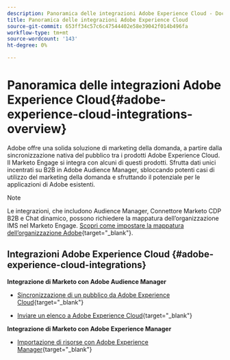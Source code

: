 ```yaml
---
description: Panoramica delle integrazioni Adobe Experience Cloud - Documentazione Marketo - Documentazione del prodotto
title: Panoramica delle integrazioni Adobe Experience Cloud
source-git-commit: 653ff34c57c6c47544402e58e39042f014b496fa
workflow-type: tm+mt
source-wordcount: '143'
ht-degree: 0%

---
```


# Panoramica delle integrazioni Adobe Experience Cloud{#adobe-experience-cloud-integrations-overview}

Adobe offre una solida soluzione di marketing della domanda, a partire dalla sincronizzazione nativa del pubblico tra i prodotti Adobe Experience Cloud. Il Marketo Engage si integra con alcuni di questi prodotti. Sfrutta dati unici incentrati su B2B in Adobe Audience Manager, sbloccando potenti casi di utilizzo del marketing della domanda e sfruttando il potenziale per le applicazioni di Adobe esistenti.

>[!NOTE]
>
>Le integrazioni, che includono Audience Manager, Connettore Marketo CDP B2B e Chat dinamico, possono richiedere la mappatura dell’organizzazione IMS nel Marketo Engage. [Scopri come impostare la mappatura dell’organizzazione Adobe](/help/marketo/product-docs/adobe-experience-cloud-integrations/set-up-adobe-organization-mapping.md){target=&quot;_blank&quot;}.

## Integrazioni Adobe Experience Cloud {#adobe-experience-cloud-integrations}

**Integrazione di Marketo con Adobe Audience Manager**

* [Sincronizzazione di un pubblico da Adobe Experience Cloud](/help/marketo/product-docs/adobe-experience-cloud-integrations/sync-an-audience-from-adobe-experience-cloud.md){target=&quot;_blank&quot;}

* [Inviare un elenco a Adobe Experience Cloud](/help/marketo/product-docs/core-marketo-concepts/smart-lists-and-static-lists/static-lists/send-a-list-to-adobe-experience-cloud.md){target=&quot;_blank&quot;}

**Integrazione di Marketo con Adobe Experience Manager**

* [Importazione di risorse con Adobe Experience Manager](/help/marketo/product-docs/adobe-experience-cloud-integrations/importing-assets-with-adobe-experience-manager.md){target=&quot;_blank&quot;}

